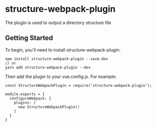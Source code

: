 # structure-webpack-plugin
The plugin is used to output a directory structure file

## Getting Started
To begin, you'll need to install structure-webpack-plugin:
```
npm install structure-webpack-plugin --save-dev
// or
yarn add structure-webpack-plugin --dev
```
Then add the plugin to your vue.config.js. For example:
```
const StructureWebpackPlugin = require('structure-webpack-plugin');

module.exports = {
  configureWebpack: {
    plugins: [
      new StructureWebpackPlugin()
    ]
  }
}
```